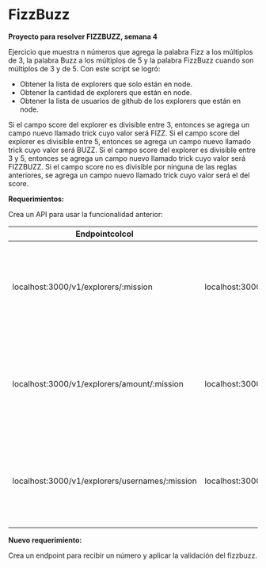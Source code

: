 # **FizzBuzz**

**Proyecto para resolver FIZZBUZZ, semana 4**

Ejercicio que muestra n números que agrega la palabra Fizz a
los múltiplos de 3, la palabra Buzz a los múltiplos de 5 y la palabra FizzBuzz
cuando son múltiplos de 3 y de 5. Con este script se logró:

* Obtener la lista de explorers que solo están en node.
* Obtener la cantidad de explorers que están en node.
* Obtener la lista de usuarios de github de los explorers
  que están en node.

Si el campo score del explorer es divisible entre 3,
entonces se agrega un campo nuevo llamado trick cuyo valor será FIZZ. Si el
campo score del explorer es divisible entre 5, entonces se agrega un campo
nuevo llamado trick cuyo valor será BUZZ. Si el campo score del explorer es
divisible entre 3 y 5, entonces se agrega un campo nuevo llamado trick cuyo
valor será FIZZBUZZ. Si el campo score no es divisible por ninguna de las
reglas anteriores, se agrega un campo nuevo llamado trick cuyo valor será el
del score.

**Requerimientos:**

Crea un API para usar la funcionalidad anterior:

| Endpointcolcol                                 | Requestcolcol                              | col3col                                                                                |
| ---------------------------------------------- | ------------------------------------------ | -------------------------------------------------------------------------------------- |
| localhost:3000/v1/explorers/:mission           | localhost:3000/v1/explorers/node           | Deberás obtener la lista de explorers en la misión que enviaste (node o java)        |
| localhost:3000/v1/explorers/amount/:mission    | localhost:3000/v1/explorers/amount/node    | Deberás obtener la cantidad de explorers según la misión que enviaste (node o java) |
| localhost:3000/v1/explorers/usernames/:mission | localhost:3000/v1/explorers/usernames/node | Deberás obtener la lista de usernames en la misión que enviaste (node o java)        |


**Nuevo requerimiento:**

Crea un endpoint para recibir un número y aplicar la
validación del fizzbuzz.

